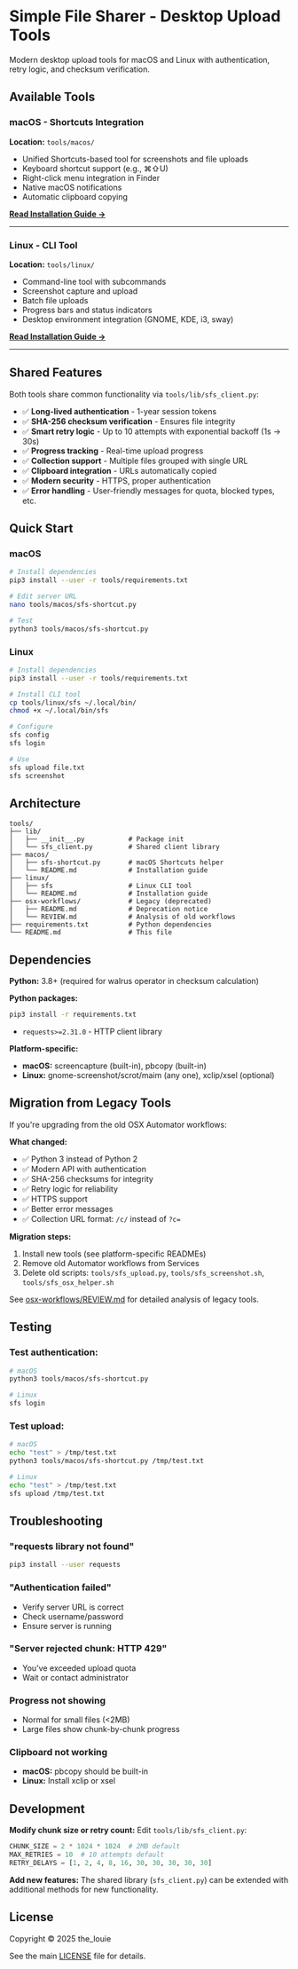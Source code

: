 # Simple File Sharer - Desktop Upload Tools

Modern desktop upload tools for macOS and Linux with authentication, retry logic, and checksum verification.

## Available Tools

### macOS - Shortcuts Integration
**Location:** `tools/macos/`

- Unified Shortcuts-based tool for screenshots and file uploads
- Keyboard shortcut support (e.g., ⌘⇧U)
- Right-click menu integration in Finder
- Native macOS notifications
- Automatic clipboard copying

**[Read Installation Guide →](macos/README.md)**

---

### Linux - CLI Tool
**Location:** `tools/linux/`

- Command-line tool with subcommands
- Screenshot capture and upload
- Batch file uploads
- Progress bars and status indicators
- Desktop environment integration (GNOME, KDE, i3, sway)

**[Read Installation Guide →](linux/README.md)**

---

## Shared Features

Both tools share common functionality via `tools/lib/sfs_client.py`:

- ✅ **Long-lived authentication** - 1-year session tokens
- ✅ **SHA-256 checksum verification** - Ensures file integrity
- ✅ **Smart retry logic** - Up to 10 attempts with exponential backoff (1s → 30s)
- ✅ **Progress tracking** - Real-time upload progress
- ✅ **Collection support** - Multiple files grouped with single URL
- ✅ **Clipboard integration** - URLs automatically copied
- ✅ **Modern security** - HTTPS, proper authentication
- ✅ **Error handling** - User-friendly messages for quota, blocked types, etc.

## Quick Start

### macOS
```bash
# Install dependencies
pip3 install --user -r tools/requirements.txt

# Edit server URL
nano tools/macos/sfs-shortcut.py

# Test
python3 tools/macos/sfs-shortcut.py
```

### Linux
```bash
# Install dependencies
pip3 install --user -r tools/requirements.txt

# Install CLI tool
cp tools/linux/sfs ~/.local/bin/
chmod +x ~/.local/bin/sfs

# Configure
sfs config
sfs login

# Use
sfs upload file.txt
sfs screenshot
```

## Architecture

```
tools/
├── lib/
│   ├── __init__.py           # Package init
│   └── sfs_client.py         # Shared client library
├── macos/
│   ├── sfs-shortcut.py       # macOS Shortcuts helper
│   └── README.md             # Installation guide
├── linux/
│   ├── sfs                   # Linux CLI tool
│   └── README.md             # Installation guide
├── osx-workflows/            # Legacy (deprecated)
│   ├── README.md             # Deprecation notice
│   └── REVIEW.md             # Analysis of old workflows
├── requirements.txt          # Python dependencies
└── README.md                 # This file
```

## Dependencies

**Python:** 3.8+ (required for walrus operator in checksum calculation)

**Python packages:**
```bash
pip3 install -r requirements.txt
```
- `requests>=2.31.0` - HTTP client library

**Platform-specific:**
- **macOS:** screencapture (built-in), pbcopy (built-in)
- **Linux:** gnome-screenshot/scrot/maim (any one), xclip/xsel (optional)

## Migration from Legacy Tools

If you're upgrading from the old OSX Automator workflows:

**What changed:**
- ✅ Python 3 instead of Python 2
- ✅ Modern API with authentication
- ✅ SHA-256 checksums for integrity
- ✅ Retry logic for reliability
- ✅ HTTPS support
- ✅ Better error messages
- ✅ Collection URL format: `/c/` instead of `?c=`

**Migration steps:**
1. Install new tools (see platform-specific READMEs)
2. Remove old Automator workflows from Services
3. Delete old scripts: `tools/sfs_upload.py`, `tools/sfs_screenshot.sh`, `tools/sfs_osx_helper.sh`

See [osx-workflows/REVIEW.md](osx-workflows/REVIEW.md) for detailed analysis of legacy tools.

## Testing

### Test authentication:
```bash
# macOS
python3 tools/macos/sfs-shortcut.py

# Linux
sfs login
```

### Test upload:
```bash
# macOS
echo "test" > /tmp/test.txt
python3 tools/macos/sfs-shortcut.py /tmp/test.txt

# Linux
echo "test" > /tmp/test.txt
sfs upload /tmp/test.txt
```

## Troubleshooting

### "requests library not found"
```bash
pip3 install --user requests
```

### "Authentication failed"
- Verify server URL is correct
- Check username/password
- Ensure server is running

### "Server rejected chunk: HTTP 429"
- You've exceeded upload quota
- Wait or contact administrator

### Progress not showing
- Normal for small files (<2MB)
- Large files show chunk-by-chunk progress

### Clipboard not working
- **macOS:** pbcopy should be built-in
- **Linux:** Install xclip or xsel

## Development

**Modify chunk size or retry count:**
Edit `tools/lib/sfs_client.py`:
```python
CHUNK_SIZE = 2 * 1024 * 1024  # 2MB default
MAX_RETRIES = 10  # 10 attempts default
RETRY_DELAYS = [1, 2, 4, 8, 16, 30, 30, 30, 30, 30]
```

**Add new features:**
The shared library (`sfs_client.py`) can be extended with additional methods for new functionality.

## License

Copyright © 2025 the_louie

See the main [LICENSE](../LICENSE) file for details.
